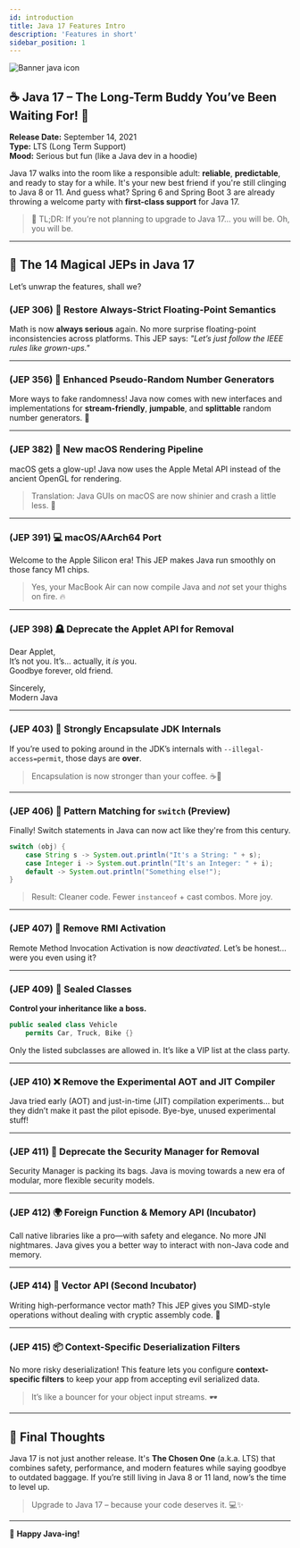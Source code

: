 ```yaml
---
id: introduction
title: Java 17 Features Intro
description: 'Features in short'
sidebar_position: 1
---
```

![Banner java icon](@site/static/img/kits/java/banner-java-icon.png)

## ☕ Java 17 – The Long-Term Buddy You’ve Been Waiting For! 🎉

**Release Date:** September 14, 2021  
**Type:** LTS (Long Term Support)  
**Mood:** Serious but fun (like a Java dev in a hoodie)

Java 17 walks into the room like a responsible adult: **reliable**, **predictable**, and ready to stay for a while. It's your new best friend if you're still clinging to Java 8 or 11. And guess what? Spring 6 and Spring Boot 3 are already throwing a welcome party with **first-class support** for Java 17.

> 🎯 TL;DR: If you’re not planning to upgrade to Java 17… you will be. Oh, you will be.

---

## 🧙 The 14 Magical JEPs in Java 17

Let’s unwrap the features, shall we?

### (JEP 306) 🔬 Restore Always-Strict Floating-Point Semantics

Math is now **always serious** again. No more surprise floating-point inconsistencies across platforms. This JEP says: *"Let’s just follow the IEEE rules like grown-ups."*

---

### (JEP 356) 🎲 Enhanced Pseudo-Random Number Generators

More ways to fake randomness! Java now comes with new interfaces and implementations for **stream-friendly**, **jumpable**, and **splittable** random number generators. 🎰

---

### (JEP 382) 🍎 New macOS Rendering Pipeline

macOS gets a glow-up! Java now uses the Apple Metal API instead of the ancient OpenGL for rendering.

> Translation: Java GUIs on macOS are now shinier and crash a little less. 🍏

---

### (JEP 391) 💻 macOS/AArch64 Port

Welcome to the Apple Silicon era! This JEP makes Java run smoothly on those fancy M1 chips.

> Yes, your MacBook Air can now compile Java and *not* set your thighs on fire. 🔥

---

### (JEP 398) 🪦 Deprecate the Applet API for Removal

Dear Applet,  
It’s not you. It’s... actually, it *is* you.  
Goodbye forever, old friend.

Sincerely,  
Modern Java

---

### (JEP 403) 🔐 Strongly Encapsulate JDK Internals

If you’re used to poking around in the JDK’s internals with `--illegal-access=permit`, those days are **over**.

> Encapsulation is now stronger than your coffee. ☕💪

---

### (JEP 406) 🔄 Pattern Matching for `switch` (Preview)

Finally! Switch statements in Java can now act like they're from this century.

```java
switch (obj) {
    case String s -> System.out.println("It's a String: " + s);
    case Integer i -> System.out.println("It's an Integer: " + i);
    default -> System.out.println("Something else!");
}
````

> Result: Cleaner code. Fewer `instanceof` + cast combos. More joy.

---

### (JEP 407) 🧼 Remove RMI Activation

Remote Method Invocation Activation is now *deactivated*.
Let’s be honest… were you even using it?

---

### (JEP 409) 🧳 Sealed Classes

**Control your inheritance like a boss.**

```java
public sealed class Vehicle
    permits Car, Truck, Bike {}
```

Only the listed subclasses are allowed in. It’s like a VIP list at the class party.

---

### (JEP 410) ❌ Remove the Experimental AOT and JIT Compiler

Java tried early (AOT) and just-in-time (JIT) compilation experiments… but they didn’t make it past the pilot episode. Bye-bye, unused experimental stuff!

---

### (JEP 411) 🛑 Deprecate the Security Manager for Removal

Security Manager is packing its bags. Java is moving towards a new era of modular, more flexible security models.

---

### (JEP 412) 🌍 Foreign Function & Memory API (Incubator)

Call native libraries like a pro—with safety and elegance. No more JNI nightmares. Java gives you a better way to interact with non-Java code and memory.

---

### (JEP 414) 🧮 Vector API (Second Incubator)

Writing high-performance vector math? This JEP gives you SIMD-style operations without dealing with cryptic assembly code. 🚀

---

### (JEP 415) 📦 Context-Specific Deserialization Filters

No more risky deserialization! This feature lets you configure **context-specific filters** to keep your app from accepting evil serialized data.

> It’s like a bouncer for your object input streams. 🕶️

---

## 🧁 Final Thoughts

Java 17 is not just another release. It's **The Chosen One** (a.k.a. LTS) that combines safety, performance, and modern features while saying goodbye to outdated baggage. If you’re still living in Java 8 or 11 land, now’s the time to level up.

> Upgrade to Java 17 – because your code deserves it. 💻✨

---

🎉 **Happy Java-ing!**
